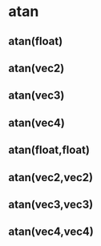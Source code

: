 # atan

## atan(float)

## atan(vec2)

## atan(vec3)

## atan(vec4)

## atan(float,float)

## atan(vec2,vec2)

## atan(vec3,vec3)

## atan(vec4,vec4)

